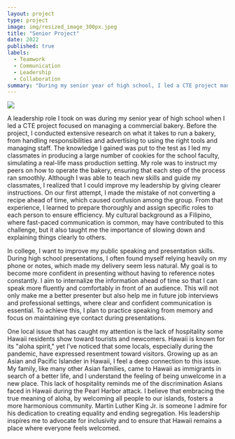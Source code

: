 ```yaml
---
layout: project
type: project
image: img/resized_image_300px.jpeg
title: "Senior Project"
date: 2022
published: true
labels:
  - Teamwork 
  - Communication 
  - Leadership 
  - Collaboration 
summary: "During my senior year of high school, I led a CTE project managing a commercial bakery, where I learned valuable lessons in leadership and communication, and in college, I aim to improve my public speaking skills while addressing the lack of hospitality shown toward newcomers in Hawaii by advocating for inclusivity and embracing the true meaning of aloha."
---
```


<img class="img-fluid" src="../img/vacay/vacay-home-page.png">

A leadership role I took on was during my senior year of high school when I led a CTE project focused on managing a commercial bakery. Before the project, I conducted extensive research on what it takes to run a bakery, from handling responsibilities and advertising to using the right tools and managing staff. The knowledge I gained was put to the test as I led my classmates in producing a large number of cookies for the school faculty, simulating a real-life mass production setting. My role was to instruct my peers on how to operate the bakery, ensuring that each step of the process ran smoothly. Although I was able to teach new skills and guide my classmates, I realized that I could improve my leadership by giving clearer instructions. On our first attempt, I made the mistake of not converting a recipe ahead of time, which caused confusion among the group. From that experience, I learned to prepare thoroughly and assign specific roles to each person to ensure efficiency. My cultural background as a Filipino, where fast-paced communication is common, may have contributed to this challenge, but it also taught me the importance of slowing down and explaining things clearly to others.

In college, I want to improve my public speaking and presentation skills. During high school presentations, I often found myself relying heavily on my phone or notes, which made my delivery seem less natural. My goal is to become more confident in presenting without having to reference notes constantly. I aim to internalize the information ahead of time so that I can speak more fluently and comfortably in front of an audience. This will not only make me a better presenter but also help me in future job interviews and professional settings, where clear and confident communication is essential. To achieve this, I plan to practice speaking from memory and focus on maintaining eye contact during presentations.

One local issue that has caught my attention is the lack of hospitality some Hawaii residents show toward tourists and newcomers. Hawaii is known for its "aloha spirit," yet I’ve noticed that some locals, especially during the pandemic, have expressed resentment toward visitors. Growing up as an Asian and Pacific Islander in Hawaii, I feel a deep connection to this issue. My family, like many other Asian families, came to Hawaii as immigrants in search of a better life, and I understand the feeling of being unwelcome in a new place. This lack of hospitality reminds me of the discrimination Asians faced in Hawaii during the Pearl Harbor attack. I believe that embracing the true meaning of aloha, by welcoming all people to our islands, fosters a more harmonious community. Martin Luther King Jr. is someone I admire for his dedication to creating equality and ending segregation. His leadership inspires me to advocate for inclusivity and to ensure that Hawaii remains a place where everyone feels welcomed.



